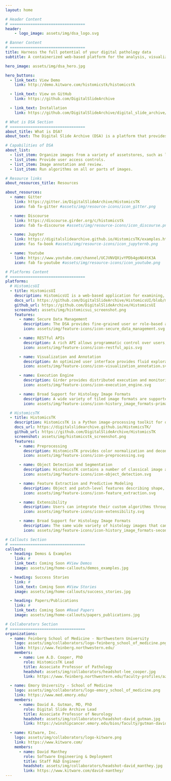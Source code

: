 ```yaml
---
layout: home

# Header Content
# =================================
header:
    - logo_image: assets/img/dsa_logo.svg

# Banner Content
# =================================
title: Harness the full potential of your digital pathology data
subtitle: A containerized web-based platform for the analysis, visualization, management and annotation of whole-slide digital pathology imaging data

hero_image: assets/img/dsa_hero.jpg

hero_buttons:
  - link_text: View Demo
    link: http://demo.kitware.com/histomicstk/histomicstk

  - link_text: View on GitHub
    link: https://github.com/DigitalSlideArchive

  - link_text: Installation
    link: https://github.com/DigitalSlideArchive/digital_slide_archive/blob/master/ansible/README.rst

# What is DSA Section
# =================================
about_title: What is DSA?
about_text: The Digital Slide Archive (DSA) is a platform that provides the ability to store, manage, visualize and annotate large imaging data sets. The DSA consists of an analysis toolkit (HistomicsTK), an interface to visualize slides and manage annotations (HistomicsUI), a database layer (using Mongo), and a web-server that provides a rich API and data management tools (using Girder). This system can

# Capabilities of DSA
about_list:
  - list_item: Organize images from a variety of assetstores, such as local files systems and S3.
  - list_item: Provide user access controls.
  - list_item: Image annotation and review.
  - list_item: Run algorithms on all or parts of images.

# Resource links
about_resources_title: Resources

about_resources:
  - name: Gitter
    link: https://gitter.im/DigitalSlideArchive/HistomicsTK
    icon: fab fa-gitter #assets/img/resource-icons/icon_gitter.png

  - name: Discourse
    link: https://discourse.girder.org/c/histomicstk
    icon: fab fa-discourse #assets/img/resource-icons/icon_discourse.png

  - name: Jupyter
    link: https://digitalslidearchive.github.io/HistomicsTK/examples.html
    icon: fas fa-book #assets/img/resource-icons/icon_jupyternb.png

  - name: Youtube
    link: https://www.youtube.com/channel/UCJVNVQXivYPDb4goNU4tK3A
    icon: fab fa-youtube #assets/img/resource-icons/icon_youtube.png

# Platforms Content
# =================================
platforms:
  # HistomicsUI
  - title: HistomicsUI
    description: HistomicsUI is a web-based application for examining, annotating, and processing histology images to extract both low and high level features (e.g. cellular structure, feature types).
    docs_url: https://github.com/DigitalSlideArchive/HistomicsUI/blob/master/README.rst
    github_url: https://github.com/DigitalSlideArchive/HistomicsUI
    screenshot: assets/img/histomicsui_screenshot.png
    features:
      - name: Secure Data Management
        description: The DSA provides fine-grained user or role-based access to datasets, images & metadata, and annotations. Amazon S3 hosting supported.
        icon: assets/img/feature-icons/icon-secure_data_management.svg

      - name: RESTful APIs
        description: A rich API allows programmatic control over users, data, annotations, and algorithms, enabling automation of DSA tasks and integration with other tools and platforms.
        icon: assets/img/feature-icons/icon-restful_apis.svg

      - name: Visualization and Annotation
        description: An optimized user interface provides fluid exploration of large whole-slide images and tools for efficient generation of image markups.
        icon: assets/img/feature-icons/icon-visualization_annotation.svg

      - name: Execution Engine
        description: Girder provides distributed execution and monitoring of algorithm and analytics jobs.
        icon: assets/img/feature-icons/icon-execution_engine.svg

      - name: Broad Support for Histology Image Formats
        description: A wide variety of tiled image formats are supported, including tiff, svs, and jp2. Images can be retiled automatically as needed for processing algorithms. Additional formats can be added with a pluggable Python interface.
        icon: assets/img/feature-icons/icon-history_image_formats-primary.svg

  # HistomicsTK
  - title: HistomicsTK
    description: HistomicsTK is a Python image-processing toolkit for quantitative analysis of whole-slide digital pathology images.
    docs_url: https://digitalslidearchive.github.io/HistomicsTK/
    github_url: https://github.com/DigitalSlideArchive/HistomicsTK
    screenshot: assets/img/histomicstk_screenshot.png
    features:
      - name: Preprocessing
        description: HistomicsTK provides color normalization and deconvolution operations to improve the robustness of analytic pipelines.
        icon: assets/img/feature-icons/icon-preprocessing.svg

      - name: Object Detection and Segmentation
        description: HistomicsTK contains a number of classical image analysis and machine-learning based algorithms for object detection and segmentation of subcellular structures and tissues.
        icon: assets/img/feature-icons/icon-object_detection.svg

      - name: Feature Extraction and Predictive Modeling
        description: Object and patch-level features describing shape, texture, and color can be used to build machine-learning models.
        icon: assets/img/feature-icons/icon-feature_extraction.svg

      - name: Extensibility
        description: Users can integrate their custom algorithms through a containerization process that auto-generates DSA user-interfaces.
        icon: assets/img/feature-icons/icon-extensibility.svg

      - name: Broad Support for Histology Image Formats
        description: The same wide variety of histology images that can be viewed can be used with any processing algorithms. Sub-images can be processed at custom tile sizes and magnifications as needed.
        icon: assets/img/feature-icons/icon-history_image_formats-secondary.svg

# Callouts Section
# =================================
callouts:
  - heading: Demos & Examples
    link: #
    link_text: Coming Soon #View Demos
    image: assets/img/home-callouts/demos_examples.jpg

  - heading: Success Stories
    link: #
    link_text: Coming Soon #View Stories
    image: assets/img/home-callouts/success_stories.jpg

  - heading: Papers/Publications
    link: #
    link_text: Coming Soon #Read Papers
    image: assets/img/home-callouts/papers_publications.jpg

# Collaborators Section
# =================================
organizations:
  - name: Feinberg School of Medicine - Northwestern University
    logo: assets/img/collaborators/logo-feinberg_school_of_medicine.png
    link: https://www.feinberg.northwestern.edu/
    members:
      - name: Lee A.D. Cooper, PhD
        role: HistomicsTK Lead
        title: Associate Professor of Pathology
        headshot: assets/img/collaborators/headshot-lee_cooper.jpg
        link: https://www.feinberg.northwestern.edu/faculty-profiles/az/profile.html?xid=44206

  - name: Emory University - School of Medicine
    logo: assets/img/collaborators/logo-emory_school_of_medicine.png
    link: https://www.med.emory.edu/
    members:
      - name: David A. Gutman, MD, PhD
        role: Digital Slide Archive Lead
        title: Associate Professor of Neurology
        headshot: assets/img/collaborators/headshot-david_gutman.jpg
        link: https://winshipcancer.emory.edu/bios/faculty/gutman-david.html

  - name: Kitware, Inc.
    logo: assets/img/collaborators/logo-kitware.png
    link: https://www.kitware.com/
    members:
      - name: David Manthey
        role: Software Engineering & Deployment
        title: Staff R&D Engineer
        headshot: assets/img/collaborators/headshot-david_manthey.jpg
        link: https://www.kitware.com/david-manthey/
---
```

